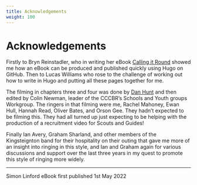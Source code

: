 ```yaml
---
title: Acknowledgements
weight: 100
---
```


# Acknowledgements
 
Firstly to Bryn Reinstadler, who in writing her eBook [Calling it Round](https://callingitround.cccbr.org.uk) showed me how an eBook can be produced and published quickly using Hugo on GitHub. Then to Lucas Williams who rose to the challenge of working out how to write in Hugo and putting all these pages together for me. 
 
The filming in chapters three and four was done by [Dan Hunt](danhuntcamera.com) and then edited by Colin Newman, leader of the CCCBR’s Schools and Youth groups Workgroup. The ringers in that filming were me, Rachel Mahoney, Ewan Hull, Hannah Read, Oliver Bates, and Orson Gee. They hadn’t expected to be filming this. They had all turned up just expecting to be helping with the production of a recruitment video for Scouts and Guides! 
 
Finally Ian Avery, Graham Sharland, and other members of the Kingsteignton band for their hospitality on their outing that gave me more of an insight into ringing in this style, and Ian and Graham again for various discussions and support over the last three years in my quest to promote this style of ringing more widely. 

---

Simon Linford
eBook first published 1st May 2022
